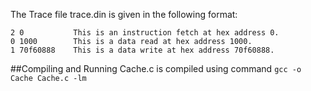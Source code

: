 The Trace file trace.din is given in the following format:
```
2 0           This is an instruction fetch at hex address 0.
0 1000        This is a data read at hex address 1000.
1 70f60888    This is a data write at hex address 70f60888.
```
##Compiling and Running
Cache.c is compiled using command
      ```
      gcc -o Cache Cache.c -lm
      ```
